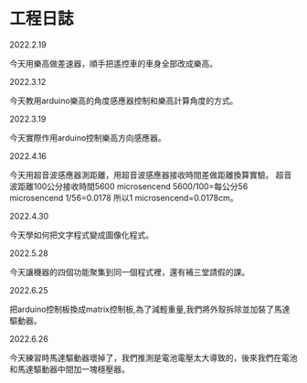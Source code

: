 # 工程日誌

2022.2.19

今天用樂高做差速器，順手把遙控車的車身全部改成樂高。

2022.3.12

今天教用arduino樂高的角度感應器控制和樂高計算角度的方式。

2022.3.19

今天實際作用arduino控制樂高方向感應器。

2022.4.16

今天用超音波感應器測距離，用超音波感應器接收時間差做距離換算實驗。
超音波距離100公分接收時間5600 microsencend
5600/100=每公分56 microsencend
1/56=0.0178 
所以1 microsencend=0.0178cm。

2022.4.30

今天學如何把文字程式變成圖像化程式。

2022.5.28

今天讓機器的四個功能聚集到同一個程式裡，還有補三堂請假的課。

2022.6.25

把arduino控制板換成matrix控制板,為了減輕重量,我們將外殼拆除並加裝了馬達驅動器。

2022.6.26

今天練習時馬達驅動器壞掉了，我們推測是電池電壓太大導致的，後來我們在電池和馬達驅動器中間加一塊穩壓器。
